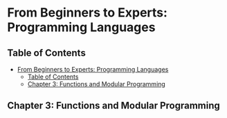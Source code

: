 # From Beginners to Experts: Programming Languages
## Table of Contents
- [From Beginners to Experts: Programming Languages](#from-beginners-to-experts-programming-languages)
  - [Table of Contents](#table-of-contents)
  - [Chapter 3: Functions and Modular Programming](#chapter-3-functions-and-modular-programming)

## Chapter 3: Functions and Modular Programming